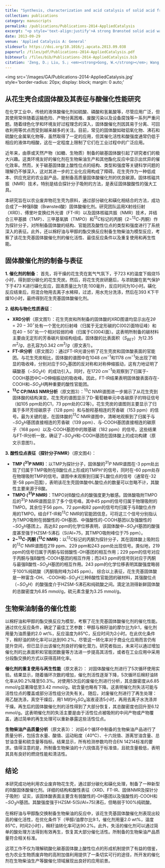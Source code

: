 ```yaml
---
title: "Synthesis, characterization and acid catalysis of solid acid from peanut shell"
collection: publications
category: manuscripts
permalink: /publications/Publications-2014-AppliedCatalysis
excerpt: "<p style='text-align:justify'>A strong Brønsted solid acid was synthesized by sulfonation of the partially carbonized agricultural biowaste peanut shell. The acidity of the Brønsted solid acid was characterized by X-ray diffraction (XRD), Fourier-transform infrared spectra (FT-IR) and solid-state nuclear magnetic resonance (NMR) spectroscopy. The characterization results show that sulfonation on the peanut shell carbon produces a carbon based solid acid containing three functional Brønsted acid sites, weak acidic single bondOH groups, strong acidic single bondCOOH and single bondSO3H groups. The acid strength of the solid acid is stronger than that of HZSM-5(Si/Al = 75), but still weaker than that of 100% H2SO4. The catalytic reaction tests indicate that this solid acid catalyst exhibits high activity and excellent recyclability for biodiesel production.</p><img src='/images/GA/Publications-2014-AppliedCatalysis.jpg' style='width: 400px; border-radius: 20px; display: block; margin: 0 auto;'>"
date: 2013-09-29
venue: 'Applied Catalysis A: General'
slidesurl: https://doi.org/10.1016/j.apcata.2013.09.038
paperurl: /files/pdf/Publications-2014-AppliedCatalysis.pdf
bibtexurl: /files/bib/Publications-2014-AppliedCatalysis.bib
citation: 'Zeng, D.; Liu, S.; <em><strong>Gong, W.</strong></em>; Wang, G.; Qiu, J.; Chen, H. Synthesis, Characterization and Acid Catalysis of Solid Acid from Peanut Shell. <em>Applied Catalysis A: General</em> <strong>2014</strong>, <em>469</em>, 284&ndash;289. https://doi.org/10.1016/j.apcata.2013.09.038.'
---
```



<img src='/images/GA/Publications-2014-AppliedCatalysis.jpg' style='border-radius: 20px; display: block; margin: 0 auto;'


## 从花生壳合成固体酸及其表征与酸催化性能研究

在化学工业中，传统的液体酸催化剂如硫酸、磷酸和氢氟酸等，尽管应用广泛，但其使用常伴随着运输危险、产物分离困难、废酸污染以及设备腐蚀等一系列严重问题。随着绿色化学和环境友好过程理念的深入，固体酸催化剂因其易于分离、可回收利用等优点而受到越来越多的关注。目前，常见的固体酸如硅铝氧化物、沸石和硫酸化金属氧化物等，虽然取得了一定的应用，但其催化活性和酸强度通常仍低于相应的液体均相酸，这在一定程度上限制了它们在工业过程中的广泛应用。

近年来，由萘或天然产物（如糖、生物质）制备的碳基固体酸引起了研究者们的极大兴趣。这类环境友好的催化剂在生物柴油生产和其他酯化反应中显示出优异的催化效率。然而，关于碳基固体酸上酸性位点的结构、类型和强度等关键科学问题的理解仍不够深入，这对其进一步的工业化应用构成了障碍。花生壳作为一种低成本、供应充足的农业副产品，是制备高质量固体酸催化剂的优良碳源。固体核磁共振（NMR）技术，特别是结合探针分子吸附的方法，是表征固体酸酸性的强大工具。

本研究旨在以农业废弃物花生壳为原料，通过部分碳化和磺化相结合的方法，成功合成了一种强B酸（Brønsted酸）固体酸催化剂。研究团队运用X射线衍射（XRD）、傅里叶变换红外光谱（FT-IR）以及固体核磁共振（NMR）技术，并结合三甲基膦（TMP）、三甲基氧膦（TMPO）和$^{13}C$标记的丙酮（$2-^{13}C$-丙酮）作为探针分子，对所制备固体酸的结构、官能团及酸性位点的类型和强度进行了系统深入的表征。此外，还以棉籽油与甲醇的酯交换反应制备生物柴油为模型反应，考察了该花生壳基固体酸催化剂的催化活性、最佳反应条件以及重复使用和再生性能。

## 固体酸催化剂的制备与表征

**1. 催化剂的制备**：
首先，将干燥的花生壳在氮气气氛下，于723 K的温度下煅烧15小时，得到部分碳化的花生壳炭。然后，将花生壳炭研磨后，与浓硫酸在氮气保护下于473 K进行磺化反应，固液质量比为1克:100毫升，反应时间为10小时。磺化反应结束后，将混合物用去离子水稀释，过滤，用水充分洗涤，然后在393 K下干燥10小时，最终得到花生壳基固体酸催化剂。

**2. 结构与物化性质表征**：
* **XRD分析**（原文图1）：花生壳炭和所制备的固体酸的XRD图谱均显示出在$2\theta = 20-30^\circ$处有一个宽化的衍射峰（归属于无定形碳的C(002)面特征峰）和在$40-50^\circ$处一个相对较弱的峰（归属于C(004)面）。这表明所制备的碳材料主要由无定形的芳香碳片层结构组成。固体酸的比表面积（$S_{BET}$）为12.35 $m^2/g$，总孔容为0.342 $cm^3/g$（原文表1）。
* **FT-IR分析**（原文图2）：通过FT-IR光谱分析了花生壳炭和固体酸表面的官能团。与花生壳炭相比，固体酸的谱图中在1048 $cm^{-1}$和1178 $cm^{-1}$处出现了明显的吸收峰，分别对应于$SO_2$基团的反对称和对称伸缩振动，这有力地证明了磺酸基（$-SO_3H$）的成功引入。同时，在1720 $cm^{-1}$处观察到了归属于-COOH基团中C=O伸缩振动的吸收峰。因此，FT-IR结果表明固体酸表面存在-COOH和$-SO_3H$两种重要的酸性官能团。
* **$^{13}C$ CP/MAS NMR分析**（原文图3）：$^{13}C$ NMR谱图进一步揭示了从花生壳到固体酸的结构演变。花生壳的谱图显示了D-葡萄糖单元中各碳原子的特征信号（如105 ppm处的C1，73 ppm处的C2等）。花生壳炭的谱图则主要显示了归属于多环芳烃碳原子（128 ppm）和与酚羟基相连的芳香碳（153 ppm）的信号。最为关键的是，在固体酸的$^{13}C$ NMR谱图中，清晰地观察到了归属于与$-SO_3H$基团直接相连的芳香碳（139 ppm）、与-COOH基团直接相连的碳原子（168 ppm）以及-COOH基团中的羰基碳（182 ppm）的信号。这些结果与FT-IR分析一致，确证了$-SO_3H$和-COOH基团在固体酸上的成功构建（原文示意图1）。

**3. 酸性位点表征（探针分子NMR）**（原文图4）：
* **TMP ($^{31}P$ NMR)**：以TMP为探针分子，固体酸的$^{31}P$ NMR谱图在-3 ppm处出现了归属于TMP吸附在B酸位点上形成的TMPH⁺的信号，同时在-60 ppm处存在物理吸附TMP的信号。谱图中未观察到归属于L酸位点的信号（通常在-32至-58 ppm范围），表明该花生壳固体酸中L酸位点的数量可以忽略不计，其酸性主要来源于B酸。
* **TMPO ($^{31}P$ NMR)**：TMPO对B酸位点的酸强度更为敏感。固体酸吸附TMPO后的$^{31}P$ NMR谱图显示了多个信号峰。其中45 ppm的信号归属于物理吸附的TMPO。其余位于56 ppm、72 ppm和82 ppm的信号均归属于与B酸位点作用的TMPO。结合FT-IR和$^{13}C$ NMR的官能团信息，可将这三个信号分别指认为TMPO吸附在弱酸性的-OH基团、中强酸性的-COOH基团以及强酸性的$-SO_3H$基团上。高达82 ppm的化学位移表明，该固体酸中$-SO_3H$基团的酸强度甚至强于HZSM-5沸石（Si/Al=75，其TMPO吸附峰位于75 ppm）。
* **$2-^{13}C$-丙酮 ($^{13}C$ NMR)**：以$^{13}C$标记的丙酮为探针分子，其在固体酸上吸附后的$^{13}C$ NMR谱图在219 ppm、229 ppm和243 ppm处出现信号。类似地，219 ppm的信号归属于丙酮与较弱酸性-OH基团的相互作用；229 ppm的信号对应于丙酮与强B酸性-COOH基团的相互作用；而243 ppm的信号则对应于丙酮与最强B酸性$-SO_3H$基团的相互作用。243 ppm的化学位移表明其酸强度略弱于100%纯硫酸（丙酮吸附峰为245 ppm）。
综合以上表征，花生壳基固体酸是一种富含-OH、-COOH和$-SO_3H$三种B酸性官能团的碳材料，其强酸位点（$-SO_3H$）的酸强度介于HZSM-5沸石和纯硫酸之间。滴定法测得新鲜固体酸的总酸密度为6.85 mmol/g，硫元素含量为3.25 mmol/g。

## 生物柴油制备的催化性能

以棉籽油和甲醇的酯交换反应为模型，考察了花生壳基固体酸催化剂的催化性能。通过优化反应条件，确定了最佳工艺参数：甲醇与棉籽油的摩尔比为9:1，催化剂用量为油质量的2.0 wt%，反应温度为85℃，反应时间为2小时。在此优化条件下，棉籽油的转化率可以达到90.2%。尽管这一转化率对于商业化应用而言仍有提升空间，但已显示出该催化剂良好的催化潜力。研究者指出，未来可以通过增加催化剂的比表面积和官能团数量等方法进一步提高其活性，或者在工业应用中采用分段酯交换的方式以获得高转化率。

**催化剂的重复使用与再生性能**（原文表2）：
对固体酸催化剂进行了5次循环使用实验。结果显示，随着循环次数的增加，催化剂活性逐渐下降，5次循环后棉籽油转化率从90.2%降至50.3%。对使用5次后的废催化剂进行分析，其总酸密度从6.85 mmol/g显著降低至3.42 mmol/g，硫含量也略有下降。这表明催化剂失活可能与活性位点的覆盖或部分活性组分流失有关。
随后，对废催化剂进行了再生处理：用乙醚洗涤，真空干燥后，用1 M的$H_2SO_4$溶液浸渍5小时，再用去离子水洗涤并干燥。再生后的固体酸催化剂的活性得到了大部分恢复，其总酸密度也回升至6.12 mmol/g。这表明催化剂的失活主要是由于活性位点被吸附的中间产物或产物覆盖，通过简单的再生处理可以重新暴露这些活性位点。

**生物柴油产品质量分析**（原文表3）：
对前4个循环中制备的生物柴油产品进行了质量分析，包括含水量、酸值、运动粘度（40℃）、十六烷值、游离甘油含量、总甘油含量和硫含量等指标。结果显示，所有检测参数均符合EN 14214标准的要求。值得注意的是，所制备生物柴油的十六烷值高于标准值，且硫含量极低，表明其具有良好的燃烧性能和清洁性。

## 结论

本研究成功地利用农业废弃物花生壳，通过部分碳化和磺化处理，制备了一种新型的B酸固体酸催化剂。详细的结构和酸性表征（XRD、FT-IR、固体NMR及探针分子吸附）证实，该固体酸表面主要含有弱酸性的-OH基团以及强酸性的-COOH和$-SO_3H$基团。其酸强度强于HZSM-5(Si/Al=75)沸石，但略弱于100%纯硫酸。

在棉籽油与甲醇酯交换制备生物柴油的反应中，该花生壳基固体酸催化剂表现出较高的催化活性，在优化条件下（甲醇/油摩尔比9:1，催化剂用量2.0 wt%，温度85℃，时间2小时），棉籽油转化率可达90.2%。此外，失活的催化剂可以通过简单的酸处理方法得到有效再生，恢复其大部分催化活性。所制备的生物柴油产品质量符合相关标准。

这项工作不仅为理解硫酸化碳基固体酸上酸性位点的形成机制提供了有益的借鉴，也为农业生物质废弃物的高附加值利用提供了一条切实可行的途径，所开发的催化剂在生物柴油生产等酸催化领域展现出良好的应用前景。